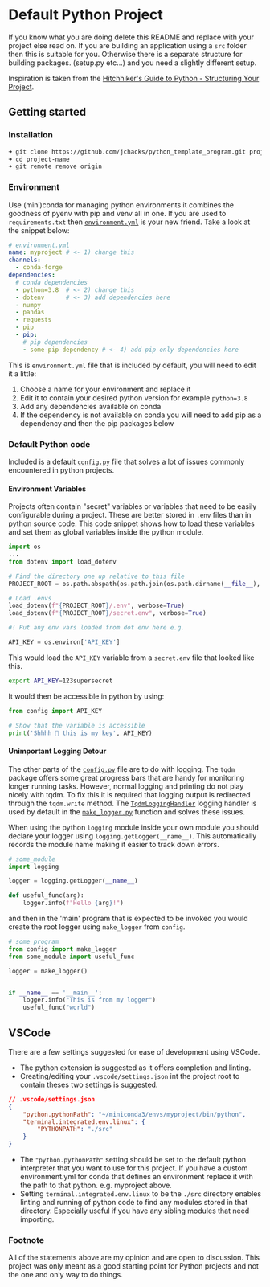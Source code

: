 # Default Python Project

If you know what you are doing delete this README and replace with your project else read on.
If you are building an application using a `src` folder then this is suitable for you. 
Otherwise there is a separate structure for building packages. (setup.py etc...) and you need a slightly different setup.

Inspiration is taken from the [Hitchhiker's Guide to Python - Structuring Your Project](https://docs.python-guide.org/writing/structure/).

## Getting started

### Installation

```zsh
➜ git clone https://github.com/jchacks/python_template_program.git project-name
➜ cd project-name
➜ git remote remove origin
```

### Environment

Use (mini)conda for managing python environments it combines the goodness of pyenv with pip and venv all in one.  If you are used to `requirements.txt` then [`environment.yml`](environment.yml) is your new friend.  Take a look at the snippet below:

```yaml
# environment.yml
name: myproject # <- 1) change this 
channels:
  - conda-forge
dependencies:
  # conda dependencies
  - python=3.8  # <- 2) change this 
  - dotenv      # <- 3) add dependencies here 
  - numpy
  - pandas
  - requests
  - pip
  - pip:         
    # pip dependencies
    - some-pip-dependency # <- 4) add pip only dependencies here
```

This is `environment.yml` file that is included by default, you will need to edit it a little:
  1) Choose a name for your environment and replace it
  2) Edit it to contain your desired python version for example `python=3.8`
  3) Add any dependencies available on conda
  4) If the dependency is not available on conda you will need to add pip as a dependency and then the pip packages below 


### Default Python code

Included is a default [`config.py`]() file that solves a lot of issues commonly encountered in python projects.

#### Environment Variables

Projects often contain "secret" variables or variables that need to be easily configurable during a project.  These are better stored in `.env` files than in python source code.
This code snippet shows how to load these variables and set them as global variables inside the python module.

```python
import os
...
from dotenv import load_dotenv

# Find the directory one up relative to this file
PROJECT_ROOT = os.path.abspath(os.path.join(os.path.dirname(__file__), '..'))

# Load .envs
load_dotenv(f"{PROJECT_ROOT}/.env", verbose=True)
load_dotenv(f"{PROJECT_ROOT}/secret.env", verbose=True)

#! Put any env vars loaded from dot env here e.g.

API_KEY = os.environ['API_KEY']
```

This would load the `API_KEY` variable from a `secret.env` file that looked like this.
```bash
export API_KEY=123supersecret
```
It would then be accessible in python by using:

```python
from config import API_KEY

# Show that the variable is accessible
print('Shhhh 🤫 this is my key', API_KEY)
```

#### Unimportant Logging Detour

The other parts of the [`config.py`](src/config.py) file are to do with logging.  The `tqdm` package offers some great progress bars that are handy for monitoring longer running tasks.  However, normal logging and printing do not play nicely with tqdm.  To fix this it is required that logging output is redirected through the `tqdm.write` method.  The [`TqdmLoggingHandler`](src/config.py#L15)  logging handler is used by default in the [`make_logger.py`](src/config.py#L27) function and solves these issues.

When using the python `logging` module inside your own module you should declare your logger using `logging.getLogger(__name__)`.  This automatically records the module name making it easier to track down errors.

```python
# some_module 
import logging

logger = logging.getLogger(__name__)

def useful_func(arg):
    logger.info(f"Hello {arg}!")

```

and then in the 'main' program that is expected to be invoked you would create the root logger using `make_logger` from `config`.
```python
# some_program
from config import make_logger
from some_module import useful_func

logger = make_logger()


if __name__ == '__main__':
    logger.info("This is from my logger")
    useful_func("world")

```



## VSCode

There are a few settings suggested for ease of development using VSCode.
* The python extension is suggested as it offers completion and linting.
* Creating/editing your `.vscode/settings.json` int the project root to contain theses two settings is suggested.

```json
// .vscode/settings.json
{
    "python.pythonPath": "~/miniconda3/envs/myproject/bin/python",
    "terminal.integrated.env.linux": {
        "PYTHONPATH": "./src"
    }
}
```

* The `"python.pythonPath"` setting should be set to the default python interpreter that you want to use for this project.  If you have a custom environment.yml for conda that defines an environment replace it with the path to that python. e.g. myproject above.
* Setting `terminal.integrated.env.linux` to be the `./src` directory enables linting and running of python code to find any modules stored in that directory.  Especially useful if you have any sibling modules that need importing.


### Footnote

All of the statements above are my opinion and are open to discussion.  This project was only meant as a good starting point for Python projects and not the one and only way to do things.
